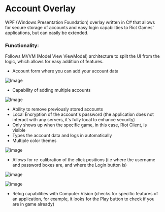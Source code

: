 # Account Overlay

WPF (Windows Presentation Foundation) overlay written in C# that allows for secure storage of accounts and easy login capabilities to Riot Games' applications, but can easily be extended. 

### Functionality:

Follows MVVM (Model View ViewModel) architecture to split the UI from the logic, which allows for easy addition of features. 

- Account form where you can add your account data

![Image](https://github.com/user-attachments/assets/760aff3b-b78e-49af-8652-5b28203f6cc2)

- Capability of adding multiple accounts

![Image](https://github.com/user-attachments/assets/ade25250-12b7-4fa4-a1c0-8ba975e3057b)
  
- Ability to remove previously stored accounts
- Local Encryption of the account's password (the application does not interact with any servers, it's fully local to enhance security)
- Only shows up when the specific game, in this case, Riot Client, is visible
- Types the account data and logs in automatically
- Multiple color themes

![image](https://github.com/user-attachments/assets/bce0812e-cd26-4451-a582-eed92ccea31e)

- Allows for re-calibration of the click positions (i.e where the username and password boxes are, and where the Login button is)

![image](https://github.com/user-attachments/assets/18b593f2-a2f8-4a0b-b15b-e42877a561a9)

![image](https://github.com/user-attachments/assets/83bc8844-81b9-4029-b68a-461367abe0b4)
  
- Relog capabilities with Computer Vision (checks for specific features of an application, for example, it looks for the Play button to check if you are in game already)
